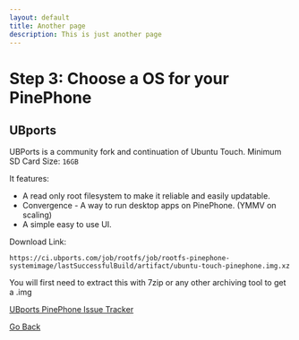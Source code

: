 ```yaml
---
layout: default
title: Another page
description: This is just another page
---
```


# Step 3: Choose a OS for your PinePhone

## UBports
UBPorts is a community fork and continuation of Ubuntu Touch.
Minimum SD Card Size: `16GB`


It features:
- A read only root filesystem to make it reliable and easily updatable.
- Convergence - A way to run desktop apps on PinePhone. (YMMV on scaling)
- A simple easy to use UI.

Download Link:
```
https://ci.ubports.com/job/rootfs/job/rootfs-pinephone-systemimage/lastSuccessfulBuild/artifact/ubuntu-touch-pinephone.img.xz
```
You will first need to extract this with 7zip or any other archiving tool to get a .img

[UBports PinePhone Issue Tracker](https://gitlab.com/ubports/community-ports/pinephone/-/issues)

[Go Back](select-a-product.html)
